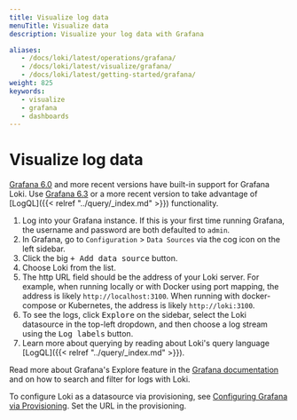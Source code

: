 ```yaml
---
title: Visualize log data
menuTitle: Visualize data
description: Visualize your log data with Grafana

aliases:
   - /docs/loki/latest/operations/grafana/
   - /docs/loki/latest/visualize/grafana/
   - /docs/loki/latest/getting-started/grafana/
weight: 825
keywords:
   - visualize
   - grafana
   - dashboards
---
```

# Visualize log data

[Grafana 6.0](/grafana/download/6.0.0) and more recent
versions have built-in support for Grafana Loki.
Use [Grafana 6.3](/grafana/download/6.3.0) or a more
recent version to take advantage of [LogQL]({{< relref "../query/_index.md" >}}) functionality.

1. Log into your Grafana instance. If this is your first time running
   Grafana, the username and password are both defaulted to `admin`.
1. In Grafana, go to `Configuration` > `Data Sources` via the cog icon on the
   left sidebar.
1. Click the big <kbd>+ Add data source</kbd> button.
1. Choose Loki from the list.
1. The http URL field should be the address of your Loki server. For example,
   when running locally or with Docker using port mapping, the address is
   likely `http://localhost:3100`. When running with docker-compose or
   Kubernetes, the address is likely `http://loki:3100`.
1. To see the logs, click <kbd>Explore</kbd> on the sidebar, select the Loki
   datasource in the top-left dropdown, and then choose a log stream using the
   <kbd>Log labels</kbd> button.
1. Learn more about querying by reading about Loki's query language [LogQL]({{< relref "../query/_index.md" >}}).

Read more about Grafana's Explore feature in the
[Grafana documentation](http://docs.grafana.org/features/explore) and on how to
search and filter for logs with Loki.

To configure Loki as a datasource via provisioning, see [Configuring Grafana via
Provisioning](http://docs.grafana.org/features/datasources/loki/#configure-the-datasource-with-provisioning).
Set the URL in the provisioning.
